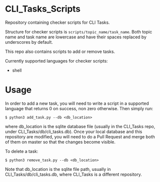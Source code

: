 # CLI_Tasks_Scripts

Repository containing checker scripts for CLI Tasks.

Structure for checker scripts is `scripts/topic_name/task_name`.
Both topic name and task name are lowercase and have their spaces replaced by
underscores by default.

This repo also contains scripts to add or remove tasks.

Currently supported languages for checker scripts:
 - shell

# Usage

In order to add a new task, you will need to write a script in a supported language
that returns 0 on success, non zero otherwise. Then simply run:
```
$ python3 add_task.py --db <db_location>
```
where db_location is the sqlite database file (usually in the CLI_Tasks repo, under CLI_Tasks/db/cli_tasks.db).
Once your local database and this repository are modified, you will need to do a Pull Request
and merge both of them on master so that the changes become visible.

To delete a task:
```
$ python3 remove_task.py --db <db_location>
```

Note that db_location is the sqlite file path, usually in
CLI_Tasks/db/cli_tasks.db, where CLI_Tasks is a different repository.
